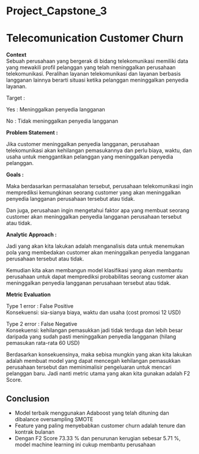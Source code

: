 # Project_Capstone_3

# Telecomunication Customer Churn

**Context**  
Sebuah perusahaan yang bergerak di bidang telekomunikasi memiliki data yang mewakili profil pelanggan yang telah meninggalkan perusahaan telekomunikasi. Peralihan layanan telekomunikasi dan layanan berbasis langganan lainnya berarti situasi ketika pelanggan meninggalkan penyedia layanan.

Target :

Yes : Meninggalkan penyedia langganan

No : Tidak meninggalkan penyedia langganan

**Problem Statement :**

Jika customer meninggalkan penyedia langganan, perusahaan telekomunikasi akan kehilangan pemasukannya dan perlu biaya, waktu, dan usaha untuk menggantikan pelanggan yang meninggalkan penyedia pelanggan. 

**Goals :**

Maka berdasarkan permasalahan tersebut, perusahaan telekomunikasi ingin memprediksi kemungkinan seorang customer yang akan meninggalkan penyedia langganan perusahaan tersebut atau tidak.

Dan juga, perusahaan ingin mengetahui faktor apa yang membuat seorang customer akan meninggalkan penyedia langganan perusahaan tersebut atau tidak.

**Analytic Approach :**

Jadi yang akan kita lakukan adalah menganalisis data untuk menemukan pola yang membedakan customer akan meninggalkan penyedia langganan perusahaan tersebut atau tidak.

Kemudian kita akan membangun model klasifikasi yang akan membantu perusahaan untuk dapat memprediksi probabilitas seorang customer akan meninggalkan penyedia langganan perusahaan tersebut atau tidak.

**Metric Evaluation**

Type 1 error : False Positive  
Konsekuensi: sia-sianya biaya, waktu dan usaha (cost promosi 12 USD)

Type 2 error : False Negative  
Konsekuensi: kehilangan pemasukkan jadi tidak terduga dan lebih besar daripada yang sudah pasti meninggalkan penyedia langganan (hilang pemasukan rata-rata 60 USD)

Berdasarkan konsekuensinya, maka sebisa mungkin yang akan kita lakukan adalah membuat model yang dapat mencegah kehilangan pemasukkan perusahaan tersebut dan meminimalisir pengeluaran untuk mencari pelanggan baru. Jadi nanti metric utama yang akan kita gunakan adalah F2 Score.

## Conclusion

- Model terbaik menggunakan Adaboost yang telah dituning dan dibalance oversampling SMOTE
- Feature yang paling menyebabkan customer churn adalah tenure dan kontrak bulanan
- Dengan F2 Score 73.33 % dan penurunan kerugian sebesar 5.71 %, model machine learning ini cukup membantu perusahaan
